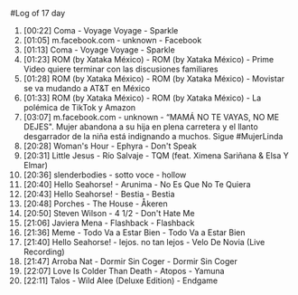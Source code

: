 #Log of 17 day

1. [00:22] Coma - Voyage Voyage - Sparkle
1. [01:05] m.facebook.com - unknown - Facebook
1. [01:13] Coma - Voyage Voyage - Sparkle
1. [01:23] ROM (by Xataka México) - ROM (by Xataka México) - Prime Video quiere terminar con las discusiones familiares
1. [01:28] ROM (by Xataka México) - ROM (by Xataka México) - Movistar se va mudando a AT&T en México
1. [01:33] ROM (by Xataka México) - ROM (by Xataka México) - La polémica de TikTok y Amazon
1. [03:07] m.facebook.com - unknown - “MAMÁ NO TE VAYAS, NO ME DEJES". Mujer abandona a su hija en plena carretera y el llanto desgarrador de la niña está indignando a muchos. Sigue #MujerLinda
1. [20:28] Woman's Hour - Ephyra - Don't Speak
1. [20:31] Little Jesus - Río Salvaje - TQM (feat. Ximena Sariñana & Elsa Y Elmar)
1. [20:36] slenderbodies - sotto voce - hollow
1. [20:40] Hello Seahorse! - Arunima - No Es Que No Te Quiera
1. [20:43] Hello Seahorse! - Bestia - Bestia
1. [20:48] Porches - The House - Åkeren
1. [20:50] Steven Wilson - 4 1/2 - Don't Hate Me
1. [21:06] Javiera Mena - Flashback - Flashback
1. [21:36] Meme - Todo Va a Estar Bien - Todo Va a Estar Bien
1. [21:40] Hello Seahorse! - lejos. no tan lejos - Velo De Novia (Live Recording)
1. [21:47] Arroba Nat - Dormir Sin Coger - Dormir Sin Coger
1. [22:07] Love Is Colder Than Death - Atopos - Yamuna
1. [22:11] Talos - Wild Alee (Deluxe Edition) - Endgame
